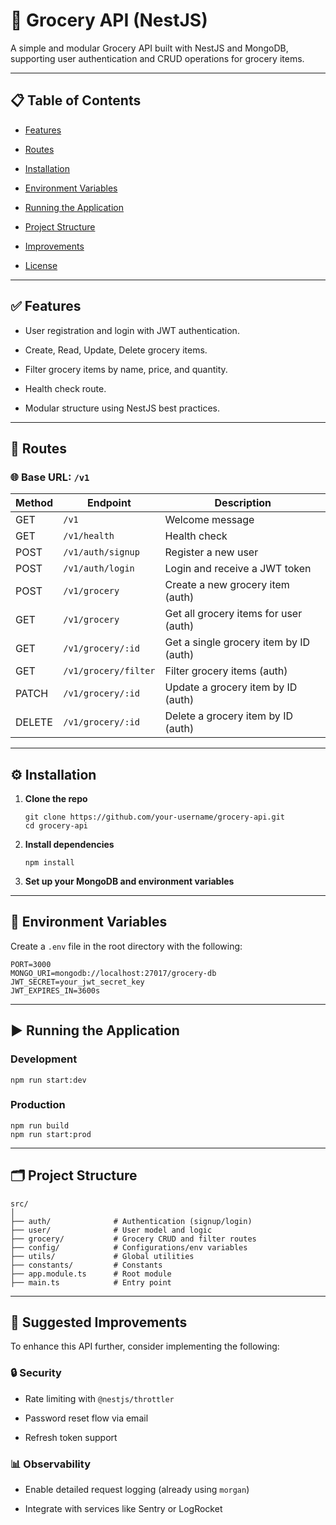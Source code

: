 # 🛒 Grocery API (NestJS)

A simple and modular Grocery API built with NestJS and MongoDB, supporting user authentication and CRUD operations for grocery items.

---

## 📋 Table of Contents

- [Features](https://chatgpt.com/c/6835e053-6c00-8000-b78e-35ae4a96e307#features)

- [Routes](https://chatgpt.com/c/6835e053-6c00-8000-b78e-35ae4a96e307#routes)

- [Installation](https://chatgpt.com/c/6835e053-6c00-8000-b78e-35ae4a96e307#installation)

- [Environment Variables](https://chatgpt.com/c/6835e053-6c00-8000-b78e-35ae4a96e307#environment-variables)

- [Running the Application](https://chatgpt.com/c/6835e053-6c00-8000-b78e-35ae4a96e307#running-the-application)

- [Project Structure](https://chatgpt.com/c/6835e053-6c00-8000-b78e-35ae4a96e307#project-structure)

- [Improvements](https://chatgpt.com/c/6835e053-6c00-8000-b78e-35ae4a96e307#improvements)

- [License](https://chatgpt.com/c/6835e053-6c00-8000-b78e-35ae4a96e307#license)

---

## ✅ Features

- User registration and login with JWT authentication.

- Create, Read, Update, Delete grocery items.

- Filter grocery items by name, price, and quantity.

- Health check route.

- Modular structure using NestJS best practices.

---

## 🔌 Routes

### 🌐 Base URL: `/v1`

| Method | Endpoint             | Description                            |
| ------ | -------------------- | -------------------------------------- |
| GET    | `/v1`                | Welcome message                        |
| GET    | `/v1/health`         | Health check                           |
| POST   | `/v1/auth/signup`    | Register a new user                    |
| POST   | `/v1/auth/login`     | Login and receive a JWT token          |
| POST   | `/v1/grocery`        | Create a new grocery item (auth)       |
| GET    | `/v1/grocery`        | Get all grocery items for user (auth)  |
| GET    | `/v1/grocery/:id`    | Get a single grocery item by ID (auth) |
| GET    | `/v1/grocery/filter` | Filter grocery items (auth)            |
| PATCH  | `/v1/grocery/:id`    | Update a grocery item by ID (auth)     |
| DELETE | `/v1/grocery/:id`    | Delete a grocery item by ID (auth)     |

---

## ⚙️ Installation

1.  **Clone the repo**

    ```
    git clone https://github.com/your-username/grocery-api.git
    cd grocery-api

    ```

2.  **Install dependencies**

    ```
    npm install

    ```

3.  **Set up your MongoDB and environment variables**

---

## 🔐 Environment Variables

Create a `.env` file in the root directory with the following:

```
PORT=3000
MONGO_URI=mongodb://localhost:27017/grocery-db
JWT_SECRET=your_jwt_secret_key
JWT_EXPIRES_IN=3600s

```

---

## ▶️ Running the Application

### Development

```
npm run start:dev

```

### Production

```
npm run build
npm run start:prod

```

---

## 🗂 Project Structure

```
src/
│
├── auth/              # Authentication (signup/login)
├── user/              # User model and logic
├── grocery/           # Grocery CRUD and filter routes
├── config/            # Configurations/env variables
├── utils/             # Global utilities
├── constants/         # Constants
├── app.module.ts      # Root module
├── main.ts            # Entry point

```

---

## 🚀 Suggested Improvements

To enhance this API further, consider implementing the following:

### 🔒 Security

- Rate limiting with `@nestjs/throttler`

- Password reset flow via email

- Refresh token support

### 📊 Observability

- Enable detailed request logging (already using `morgan`)

- Integrate with services like Sentry or LogRocket
